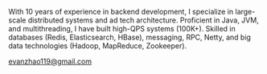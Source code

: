 With 10 years of experience in backend development, I specialize in large-scale distributed systems and ad tech architecture. Proficient in Java, JVM, and multithreading, I have built high-QPS systems (100K+). Skilled in databases (Redis, Elasticsearch, HBase), messaging, RPC, Netty, and big data technologies (Hadoop, MapReduce, Zookeeper).

evanzhao119@gmail.com